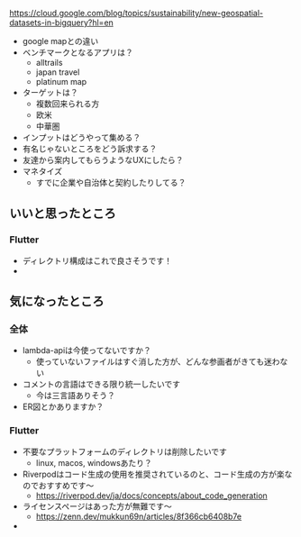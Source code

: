 
https://cloud.google.com/blog/topics/sustainability/new-geospatial-datasets-in-bigquery?hl=en

- google mapとの違い
- ベンチマークとなるアプリは？
	- alltrails
	- japan travel
	- platinum map
- ターゲットは？
	- 複数回来られる方
	- 欧米
	- 中華圏
- インプットはどうやって集める？
- 有名じゃないところをどう訴求する？
- 友達から案内してもらうようなUXにしたら？
- マネタイズ
	- すでに企業や自治体と契約したりしてる？


## いいと思ったところ
### Flutter
- ディレクトリ構成はこれで良さそうです！
- 

## 気になったところ
### 全体
- lambda-apiは今使ってないですか？
	- 使っていないファイルはすぐ消した方が、どんな参画者がきても迷わない
- コメントの言語はできる限り統一したいです
	- 今は三言語ありそう？
- ER図とかありますか？
### Flutter
- 不要なプラットフォームのディレクトリは削除したいです
	- linux, macos, windowsあたり？
- Riverpodはコード生成の使用を推奨されているのと、コード生成の方が楽なのでおすすめです〜
	- https://riverpod.dev/ja/docs/concepts/about_code_generation
- ライセンスページはあった方が無難です〜
	- https://zenn.dev/mukkun69n/articles/8f366cb6408b7e
- 